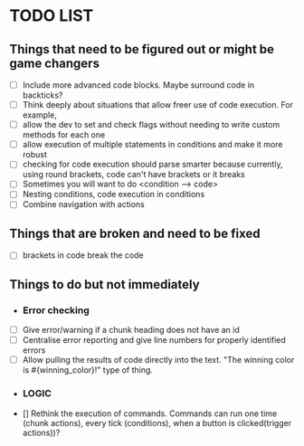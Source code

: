# TODO LIST

## Things that need to be figured out or might be game changers
- [ ] Include more advanced code blocks. Maybe surround code in backticks?
- [ ] Think deeply about situations that allow freer use of code execution. For example, 
- [ ] allow the dev to set and check flags without needing to write custom methods for each one
- [ ] allow execution of multiple statements in conditions and make it more robust
- [ ] checking for code execution should parse smarter because currently, using round brackets, code can't have brackets or it breaks
- [ ] Sometimes you will want to do <condition --> code>
- [ ] Nesting conditions, code execution in conditions
- [ ] Combine navigation with actions

## Things that are broken and need to be fixed
- [ ] brackets in code break the code


## Things to do but not immediately
- ### Error checking
- [ ] Give error/warning if a chunk heading does not have an id
- [ ] Centralise error reporting and give line numbers for properly identified errors
- [ ] Allow pulling the results of code directly into the text. "The winning color is #{winning_color}!" type of thing.

- ### LOGIC
- [] Rethink the execution of commands. Commands can run one time (chunk actions), every tick (conditions), when a button is clicked(trigger actions))?